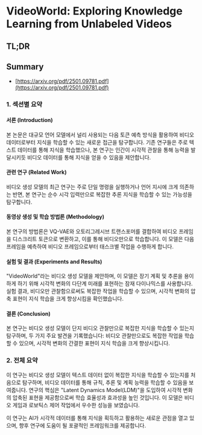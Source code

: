 # VideoWorld: Exploring Knowledge Learning from Unlabeled Videos
## TL;DR
## Summary
- [https://arxiv.org/pdf/2501.09781.pdf](https://arxiv.org/pdf/2501.09781.pdf)

### 1. 섹션별 요약

#### 서론 (Introduction)
본 논문은 대규모 언어 모델에서 널리 사용되는 다음 토큰 예측 방식을 활용하여 비디오 데이터로부터 지식을 학습할 수 있는 새로운 접근을 탐구합니다. 기존 연구들은 주로 텍스트 데이터를 통해 지식을 학습했으나, 본 연구는 인간이 시각적 관찰을 통해 능력을 발달시키듯 비디오 데이터를 통해 지식을 얻을 수 있음을 제안합니다.

#### 관련 연구 (Related Work)
비디오 생성 모델의 최근 연구는 주로 단일 명령을 실행하거나 언어 지시에 크게 의존하는 반면, 본 연구는 순수 시각 입력만으로 복잡한 추론 지식을 학습할 수 있는 가능성을 탐구합니다.

#### 동영상 생성 및 학습 방법론 (Methodology)
본 연구의 방법론은 VQ-VAE와 오토리그레시브 트랜스포머를 결합하여 비디오 프레임을 디스크리트 토큰으로 변환하고, 이를 통해 비디오만으로 학습합니다. 이 모델은 다음 프레임을 예측하여 비디오 프레임으로부터 태스크별 작업을 수행하게 합니다. 

#### 실험 및 결과 (Experiments and Results)
"VideoWorld"라는 비디오 생성 모델을 제안하며, 이 모델은 장기 계획 및 추론을 용이하게 하기 위해 시각적 변화의 다단계 미래를 표현하는 잠재 다이나믹스를 사용합니다. 실험 결과, 비디오만 관찰함으로써도 복잡한 작업을 학습할 수 있으며, 시각적 변화의 압축 표현이 지식 학습을 크게 향상시킴을 확인했습니다. 

#### 결론 (Conclusion)
본 연구는 비디오 생성 모델이 단지 비디오 관찰만으로 복잡한 지식을 학습할 수 있는지 탐구하며, 두 가지 주요 발견을 기록했습니다: 비디오 관찰만으로도 복잡한 작업을 학습할 수 있으며, 시각적 변화의 간결한 표현이 지식 학습을 크게 향상시킵니다.

### 2. 전체 요약
이 연구는 비디오 생성 모델이 텍스트 데이터 없이 복잡한 지식을 학습할 수 있는지를 처음으로 탐구하며, 비디오 데이터를 통해 규칙, 추론 및 계획 능력을 학습할 수 있음을 보여줍니다. 연구의 핵심은 "Latent Dynamics Model(LDM)"을 도입하여 시각적 변화의 압축된 표현을 제공함으로써 학습 효율성과 효과성을 높인 것입니다. 이 모델은 비디오 게임과 로보틱스 제어 작업에서 우수한 성능을 보였습니다. 

이 연구는 AI가 시각적 데이터를 통해 지식을 획득하고 활용하는 새로운 관점을 열고 있으며, 향후 연구에 도움이 될 포괄적인 프레임워크를 제공합니다.